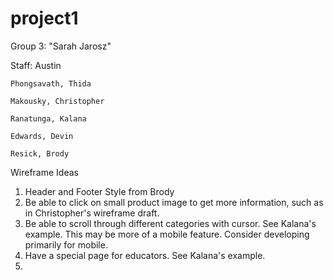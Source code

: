 # project1

Group 3: "Sarah Jarosz"

Staff: Austin

    Phongsavath, Thida

    Makousky, Christopher

    Ranatunga, Kalana

    Edwards, Devin

    Resick, Brody

Wireframe Ideas
1. Header and Footer Style from Brody
2. Be able to click on small product image to get more information, such as in Christopher's wireframe draft.
3. Be able to scroll through different categories with cursor. See Kalana's example. This may be more of a mobile feature. Consider developing primarily for mobile.
4. Have a special page for educators. See Kalana's example.
5. 

